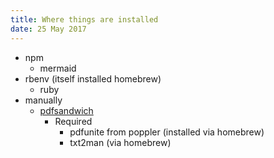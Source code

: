 ```yaml
---
title: Where things are installed
date: 25 May 2017
---
```


- npm
    - mermaid
- rbenv (itself installed homebrew)
	- ruby
- manually
	- [pdfsandwich](http://www.tobias-elze.de/pdfsandwich/)
		- Required
			- pdfunite from poppler (installed via homebrew)
			- txt2man (via homebrew)

